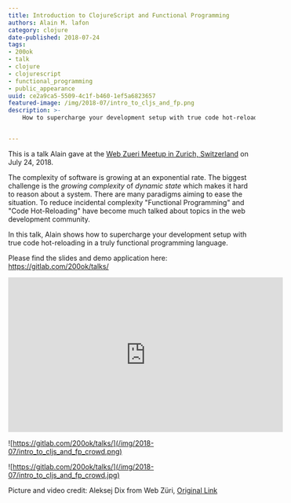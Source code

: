 ```yaml
---
title: Introduction to ClojureScript and Functional Programming
authors: Alain M. lafon
category: clojure
date-published: 2018-07-24
tags: 
- 200ok
- talk
- clojure
- clojurescript
- functional_programming
- public_appearance
uuid: ce2a9ca5-5509-4c1f-b460-1ef5a6823657
featured-image: /img/2018-07/intro_to_cljs_and_fp.png
description: >-
    How to supercharge your development setup with true code hot-reloading in a truly functional programming language.


---
```


This is a talk Alain gave at the [Web Zueri Meetup in Zurich,
Switzerland](https://www.meetup.com/de-DE/Web-Zurich/events/252786883)
on July 24, 2018.

The complexity of software is growing at an exponential rate. The
biggest challenge is the *growing complexity* of *dynamic state* which
makes it hard to reason about a system. There are many paradigms
aiming to ease the situation. To reduce incidental complexity
"Functional Programming" and "Code Hot-Reloading" have become much
talked about topics in the web development community. 

In this talk, Alain shows how to supercharge your development setup
with true code hot-reloading in a truly functional programming
language.

Please find the slides and demo application here: https://gitlab.com/200ok/talks/

<iframe width="560" height="315" src="https://www.youtube.com/embed/aQSQCDOByU4" frameborder="0" allow="autoplay; encrypted-media" allowfullscreen></iframe>

![https://gitlab.com/200ok/talks/](/img/2018-07/intro_to_cljs_and_fp_crowd.png)

![https://gitlab.com/200ok/talks/](/img/2018-07/intro_to_cljs_and_fp_crowd.jpg)

Picture and video credit: Aleksej Dix from Web Züri, [Original Link](https://www.meetup.com/Web-Zurich/photos/29104320/)
